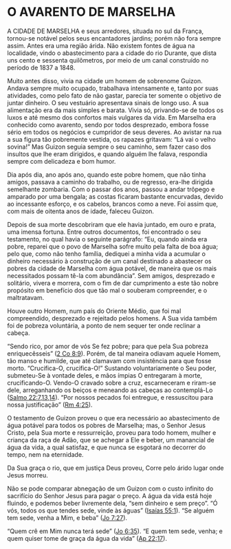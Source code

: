 # O AVARENTO DE MARSELHA 

A CIDADE DE MARSELHA e seus arredores, situada no sul da França, tornou-se notável pelos seus encantadores jardins; porém não fora sempre assim. Antes era uma região árida. Não existem fontes de água na localidade, vindo o abastecimento para a cidade do rio Durante, que dista uns cento e sessenta quilômetros, por meio de um canal construído no período de 1837 a 1848.

Muito antes disso, vivia na cidade um homem de sobrenome Guizon. Andava sempre muito ocupado, trabalhava intensamente e, tanto por suas atividades, como pelo fato de não gastar, parecia ter somente o objetivo de juntar dinheiro. O seu vestuário apresentava sinais de longo uso. A sua alimentação era da mais simples e barata. Vivia só, privando-se de todos os luxos e até mesmo dos confortos mais vulgares da vida. Em Marselha era conhecido como avarento, sendo por todos desprezado, embora fosse sério em todos os negócios e cumpridor de seus deveres. Ao avistar na rua a sua figura tão pobremente vestida, os rapazes gritavam: “Lá vai o velho sovina!” Mas Guizon seguia sempre o seu caminho, sem fazer caso dos insultos que lhe eram dirigidos, e quando alguém lhe falava, respondia sempre com delicadeza e bom humor.

Dia após dia, ano após ano, quando este pobre homem, que não tinha amigos, passava a caminho do trabalho, ou de regresso, era-lhe dirigida semelhante zombaria. Com o passar dos anos, passou a andar trôpego e amparado por uma bengala; as costas ficaram bastante encurvadas, devido ao incessante esforço, e os cabelos, brancos como a neve. Foi assim que, com mais de oitenta anos de idade, faleceu Guizon.

Depois de sua morte descobriram que ele havia juntado, em ouro e prata, uma imensa fortuna. Entre outros documentos, foi encontrado o seu testamento, no qual havia o seguinte parágrafo: “Eu, quando ainda era pobre, reparei que o povo de Marselha sofre muito pela falta de boa água; pelo que, como não tenho família, dediquei a minha vida a acumular o dinheiro necessário à construção de um canal destinado a abastecer os pobres da cidade de Marselha com água potável, de maneira que os mais necessitados possam tê-la com abundância”. Sem amigos, desprezado e solitário, vivera e morrera, com o fim de dar cumprimento a este tão nobre propósito em benefício dos que tão mal o souberam compreender, e o maltratavam.

Houve outro Homem, num país do Oriente Médio, que foi mal compreendido, desprezado e rejeitado pelos homens. A Sua vida também foi de pobreza voluntária, a ponto de nem sequer ter onde reclinar a cabeça.

“Sendo rico, por amor de vós Se fez pobre; para que pela Sua pobreza enriquecêsseis” ([2 Co 8:9](http://bibliaonline.com.br/acf/2co/8/9)). Porém, de tal maneira odiavam aquele Homem, tão manso e humilde, que até clamavam com insistência para que fosse morto. “Crucifica-O, crucifica-O!” Sustando voluntariamente o Seu poder, submeteu-Se à vontade deles, e mãos ímpias O entregaram à morte, crucificando-O. Vendo-O cravado sobre a cruz, escarneceram e riram-se dele, arreganhando os beiços e meneando as cabeças ao contemplá-Lo ([Salmo 22:7,13,14](http://bibliaonline.com.br/acf/sl/22/7,13,14)). “Por nossos pecados foi entregue, e ressuscitou para nossa justificação” ([Rm 4:25](http://bibliaonline.com.br/acf/rm/4/25)).

O testamento de Guizon proveu o que era necessário ao abastecimento de água potável para todos os pobres de Marselha; mas, o Senhor Jesus Cristo, pela Sua morte e ressurreição, proveu para todo homem, mulher e criança da raça de Adão, que se achegar a Ele e beber, um manancial de água da vida, a qual satisfaz, e que nunca se esgotará no decorrer do tempo, nem na eternidade.

Da Sua graça o rio, que em justiça Deus proveu, Corre pelo árido lugar onde Jesus morreu.

Não se pode comparar abnegação de um Guizon com o custo infinito do sacrifício do Senhor Jesus para pagar o preço. A água da vida está hoje fluindo, e podemos beber livremente dela, “sem dinheiro e sem preço”. “Ó vós, todos os que tendes sede, vinde às águas” ([Isaías 55:1](http://bibliaonline.com.br/acf/is/55/1)). “Se alguém tem sede, venha a Mim, e beba” ([Jo 7:27](http://bibliaonline.com.br/acf/jo/7/27)).

“Quem crê em Mim nunca terá sede” ([Jo 6:35](http://bibliaonline.com.br/acf/jo/6/35)). “E quem tem sede, venha; e quem quiser tome de graça da água da vida” ([Ap 22:17](http://bibliaonline.com.br/acf/ap/22/17)).